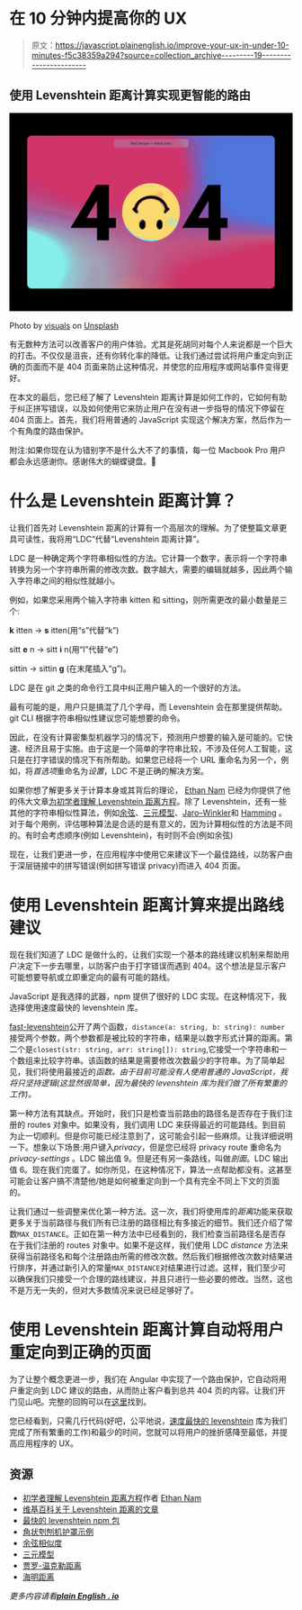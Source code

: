 # 在 10 分钟内提高你的 UX

> 原文：<https://javascript.plainenglish.io/improve-your-ux-in-under-10-minutes-f5c38359a294?source=collection_archive---------19----------------------->

## 使用 Levenshtein 距离计算实现更智能的路由

![](img/20f1bd1dccf5532c88b894e1cf1508ed.png)

Photo by [visuals](https://unsplash.com/@visuals?utm_source=medium&utm_medium=referral) on [Unsplash](https://unsplash.com?utm_source=medium&utm_medium=referral)

有无数种方法可以改善客户的用户体验。尤其是死胡同对每个人来说都是一个巨大的打击。不仅仅是沮丧，还有你转化率的降低。让我们通过尝试将用户重定向到正确的页面而不是 404 页面来防止这种情况，并使您的应用程序或网站事件变得更好。

在本文的最后，您已经了解了 Levenshtein 距离计算是如何工作的，它如何有助于纠正拼写错误，以及如何使用它来防止用户在没有进一步指导的情况下停留在 404 页面上。首先，我们将用普通的 JavaScript 实现这个解决方案，然后作为一个有角度的路由保护。

附注:如果你现在认为错别字不是什么大不了的事情，每一位 Macbook Pro 用户都会永远感谢你。感谢伟大的蝴蝶键盘。🦋

# 什么是 Levenshtein 距离计算？

让我们首先对 Levenshtein 距离的计算有一个高层次的理解。为了使整篇文章更具可读性，我将用“LDC”代替“Levenshtein 距离计算”。

LDC 是一种确定两个字符串相似性的方法。它计算一个数字，表示将一个字符串转换为另一个字符串所需的修改次数。数字越大，需要的编辑就越多，因此两个输入字符串之间的相似性就越小。

例如，如果您采用两个输入字符串 kitten 和 sitting，则所需更改的最小数量是三个:

**k** itten → **s** itten(用“s”代替“k”)

sitt **e** n → sitt **i** n(用“I”代替“e”)

sittin → sittin **g** (在末尾插入“g”)。

LDC 是在 git 之类的命令行工具中纠正用户输入的一个很好的方法。

最有可能的是，用户只是搞混了几个字母，而 Levenshtein 会在那里提供帮助。git CLI 根据字符串相似性建议您可能想要的命令。

因此，在没有计算密集型机器学习的情况下，预测用户想要的输入是可能的。它快速、经济且易于实施。由于这是一个简单的字符串比较，不涉及任何人工智能，这只是在打字错误的情况下有所帮助。如果您已经将一个 URL 重命名为另一个，例如，将*首选项*重命名为*设置*，LDC 不是正确的解决方案。

如果你想了解更多关于计算本身或其背后的理论， [Ethan Nam](https://medium.com/@ethannam) 已经为你提供了他的伟大文章[为初学者理解 Levenshtein 距离方程](https://medium.com/@ethannam/understanding-the-levenshtein-distance-equation-for-beginners-c4285a5604f0)。除了 Levenshtein，还有一些其他的字符串相似性算法，例如[余弦](https://en.wikipedia.org/wiki/Cosine_similarity)、[三元模型](https://en.wikipedia.org/wiki/Trigram)、[Jaro–Winkler](https://en.wikipedia.org/wiki/Jaro%E2%80%93Winkler_distance)和 [Hamming](https://en.wikipedia.org/wiki/Hamming_distance) 。对于每个用例，评估哪种算法是合适的是有意义的，因为计算相似性的方法是不同的。有时会考虑顺序(例如 Levenshtein)，有时则不会(例如余弦)

现在，让我们更进一步，在应用程序中使用它来建议下一个最佳路线，以防客户由于深层链接中的拼写错误(例如拼写错误 privacy)而进入 404 页面。

# 使用 Levenshtein 距离计算来提出路线建议

现在我们知道了 LDC 是做什么的，让我们实现一个基本的路线建议机制来帮助用户决定下一步去哪里，以防客户由于打字错误而遇到 404。这个想法是显示客户可能想要导航或立即重定向的最有可能的路线。

JavaScript 是我选择的武器，npm 提供了很好的 LDC 实现。在这种情况下，我选择使用速度最快的 levenshtein 库。

[fast-levenshtein](https://www.npmjs.com/package/fastest-levenshtein)公开了两个函数，`distance(a: string, b: string): number`接受两个参数，两个参数都是被比较的字符串，结果是以数字形式计算的距离。第二个是`closest(str: string, arr: string[]): string`,它接受一个字符串和一个数组来比较字符串。该函数的结果是需要修改次数最少的字符串。为了简单起见，我们将使用最接近的*函数。由于目前可能没有人使用普通的 JavaScript，我将只坚持逻辑(这显然很简单，因为最快的 levenshtein 库为我们做了所有繁重的工作)。*

第一种方法有其缺点。开始时，我们只是检查当前路由的路径名是否存在于我们注册的 routes 对象中。如果没有，我们调用 LDC 来获得最近的可能路线。到目前为止一切顺利。但是你可能已经注意到了，这可能会引起一些麻烦。让我详细说明一下。想象以下场景:用户键入*privacy*，但是您已经将 privacy route 重命名为 *privacy-settings* 。LDC 输出值 9。但是还有另一条路线，叫做*剖面*。LDC 输出值 6。现在我们完蛋了。如你所见，在这种情况下，算法一点帮助都没有。这甚至可能会让客户搞不清楚他/她是如何被重定向到一个具有完全不同上下文的页面的。

让我们通过一些调整来优化第一种方法。这一次，我们将使用库的*距离*功能来获取更多关于当前路径与我们所有已注册的路径相比有多接近的细节。我们还介绍了常数`MAX_DISTANCE`。正如在第一种方法中已经看到的，我们检查当前路径名是否存在于我们注册的 routes 对象中。如果不是这样，我们使用 LDC *distance* 方法来获得当前路径名和每个注册路由所需的修改次数。然后我们根据修改次数对结果进行排序，并通过新引入的常量`MAX_DISTANCE`对结果进行过滤。这样，我们至少可以确保我们只接受一个合理的路线建议，并且只进行一些必要的修改。当然，这也不是万无一失的，但对大多数情况来说已经足够好了。

# 使用 Levenshtein 距离计算自动将用户重定向到正确的页面

为了让整个概念更进一步，我们在 Angular 中实现了一个路由保护，它自动将用户重定向到 LDC 建议的路由，从而防止客户看到总共 404 页的内容。让我们开门见山吧。完整的回购可以在[这里](https://github.com/danielreiser/medium-levenshtein-404-redirect)找到。

您已经看到，只需几行代码(好吧，公平地说，[速度最快的 levenshtein](https://www.npmjs.com/package/fastest-levenshtein) 库为我们完成了所有繁重的工作)和最少的时间，您就可以将用户的挫折感降至最低，并提高应用程序的 UX。

## 资源

*   [初学者理解 Levenshtein 距离方程](https://medium.com/@ethannam/understanding-the-levenshtein-distance-equation-for-beginners-c4285a5604f0)作者 [Ethan Nam](https://medium.com/@ethannam)
*   [维基百科关于 Levenshtein 距离的文章](https://en.wikipedia.org/wiki/Levenshtein_distance)
*   [最快的 levenshtein npm 包](https://www.npmjs.com/package/fastest-levenshtein)
*   [角状刳刨机护罩示例](https://github.com/danielreiser/medium-levenshtein-404-redirect)
*   [余弦相似度](https://en.wikipedia.org/wiki/Cosine_similarity)
*   [三元模型](https://en.wikipedia.org/wiki/Trigram)
*   [贾罗-温克勒距离](https://en.wikipedia.org/wiki/Jaro%E2%80%93Winkler_distance)
*   [海明距离](https://en.wikipedia.org/wiki/Hamming_distance)

*更多内容请看*[***plain English . io***](http://plainenglish.io/)